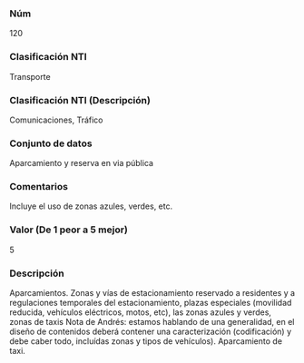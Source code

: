 ### Núm
120
### Clasificación NTI
Transporte
### Clasificación NTI (Descripción)
Comunicaciones, Tráfico
### Conjunto de datos
Aparcamiento y reserva en via pública
### Comentarios
Incluye el uso de zonas azules, verdes, etc.
### Valor (De 1 peor a 5 mejor)
5
### Descripción
Aparcamientos. Zonas y vías de estacionamiento reservado a residentes y a regulaciones temporales del estacionamiento, plazas especiales (movilidad reducida, vehículos eléctricos, motos, etc), las zonas azules y verdes, zonas de taxis 
 Nota de Andrés: estamos hablando de una generalidad, en el diseño de contenidos deberá contener una caracterización (codificación) y debe caber todo, incluídas zonas y tipos de vehículos). Aparcamiento de taxi.
